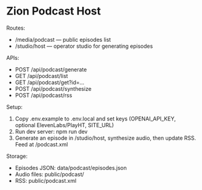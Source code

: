 # Zion Podcast Host

Routes:
- /media/podcast — public episodes list
- /studio/host — operator studio for generating episodes

APIs:
- POST /api/podcast/generate
- GET  /api/podcast/list
- GET  /api/podcast/get?id=...
- POST /api/podcast/synthesize
- POST /api/podcast/rss

Setup:
1. Copy .env.example to .env.local and set keys (OPENAI_API_KEY, optional ElevenLabs/PlayHT, SITE_URL)
2. Run dev server: npm run dev
3. Generate an episode in /studio/host, synthesize audio, then update RSS. Feed at /podcast.xml

Storage:
- Episodes JSON: data/podcast/episodes.json
- Audio files: public/podcast/
- RSS: public/podcast.xml